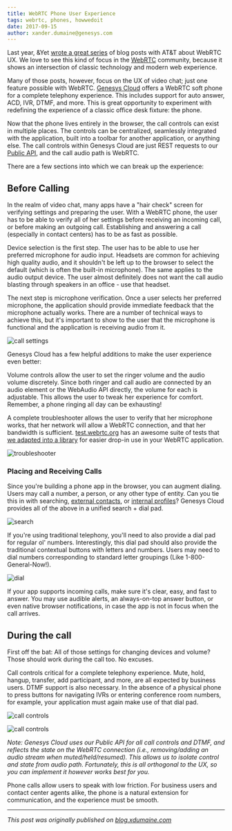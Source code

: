 ```yaml
---
title: WebRTC Phone User Experience
tags: webrtc, phones, howwedoit
date: 2017-09-15
author: xander.dumaine@genesys.com
---
```


Last year, &Yet [wrote a great series](https://blog.andyet.com/2016/01/21/att-webrtc-ux-series/) of blog posts with AT&T about WebRTC UX. We love to see this kind of focus in the [WebRTC](https://webrtc.org/) community, because it shows an intersection of classic technology and modern web experience.

Many of those posts, however, focus on the UX of video chat; just one feature possible with WebRTC. [Genesys Cloud](https://www.mypurecloud.com/) offers a WebRTC soft phone for a complete telephony experience. This includes support for auto answer, ACD, IVR, DTMF, and more. This is great opportunity to experiment with redefining the experience of a classic office desk fixture: the phone.

Now that the phone lives entirely in the browser, the call controls can exist in multiple places. The controls can be centralized, seamlessly integrated with the application, built into a toolbar for another application, or anything else. The call controls within Genesys Cloud are just REST requests to our [Public API](https://developer.mypurecloud.com/), and the call audio path is WebRTC.

There are a few sections into which we can break up the experience:

## Before Calling

In the realm of video chat, many apps have a "hair check" screen for verifying settings and preparing the user. With a WebRTC phone, the user has to be able to verify all of her settings before receiving an incoming call, or before making an outgoing call. Establishing and answering a call (especially in contact centers) has to be as fast as possible.

Device selection is the first step. The user has to be able to use her preferred microphone for audio input. Headsets are common for achieving high quality audio, and it shouldn't be left up to the browser to select the default (which is often the built-in microphone). The same applies to the audio output device. The user almost definitely does not want the call audio blasting through speakers in an office - use that headset.

The next step is microphone verification. Once a user selects her preferred microphone, the application should provide immediate feedback that the microphone actually works. There are a number of technical ways to achieve this, but it's important to show to the user that the microphone is functional and the application is receiving audio from it.

![call settings](call-settings.png "Call Settings")

Genesys Cloud has a few helpful additions to make the user experience even better:

Volume controls allow the user to set the ringer volume and the audio volume discretely. Since both ringer and call audio are connected by an audio element or the WebAudio API directly, the volume for each is adjustable. This allows the user to tweak her experience for comfort. Remember, a phone ringing all day can be exhausting!

A complete troubleshooter allows the user to verify that her microphone works, that her network will allow a WebRTC connection, and that her bandwidth is sufficient. [test.webrtc.org](https://test.webrtc.org/) has an awesome suite of tests that [we adapted into a library](https://github.com/MyPureCloud/webrtc-troubleshooter) for easier drop-in use in your WebRTC application.

![troubleshooter](troubleshooter.png)


### Placing and Receiving Calls

Since you're building a phone app in the browser, you can augment dialing. Users may call a number, a person, or any other type of entity. Can you tie this in with searching, [external contacts](https://help.mypurecloud.com/articles/about-external-contacts/), or [internal profiles](https://help.mypurecloud.com/articles/default-profile-layout/)? Genesys Cloud provides all of the above in a unified search + dial pad.

![search](search.png)

If you're using traditional telephony, you'll need to also provide a dial pad for regular ol' numbers. Interestingly, this dial pad should also provide the traditional contextual buttons with letters and numbers. Users may need to dial numbers corresponding to standard letter groupings (Like 1-800-General-Now!).

![dial](dial-pad-full.png)

If your app supports incoming calls, make sure it's clear, easy, and fast to answer. You may use audible alerts, an always-on-top answer button, or even native browser notifications, in case the app is not in focus when the call arrives.

## During the call

First off the bat: All of those settings for changing devices and volume? Those should work during the call too. No excuses.

Call controls critical for a complete telephony experience. Mute, hold, hangup, transfer, add participant, and more, are all expected by business users. DTMF support is also necessary. In the absence of a physical phone to press buttons for navigating IVRs or entering conference room numbers, for example, your application must again make use of that dial pad.

![call controls](call-controls.png)

![call controls](dial-pad.png)

*Note: Genesys Cloud uses our Public API for all call controls and DTMF, and reflects the state on the WebRTC connection (i.e., removing/adding an audio stream when muted/held/resumed). This allows us to isolate control and state from audio path. Fortunately, this is all orthogonal to the UX, so you can implement it however works best for you.*

Phone calls allow users to speak with low friction. For business users and contact center agents alike, the phone is a natural extension for communication, and the experience must be smooth.

---

*This post was originally published on [blog.xdumaine.com](https://blog.xdumaine.com/webrtc-phone-ux/)*
